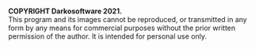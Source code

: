<br><b>COPYRIGHT Darkosoftware 2021.</b></br>
This program and its images cannot be reproduced, or transmitted in any form by any means for commercial purposes without the prior written permission of the author. It is intended for personal use only.
